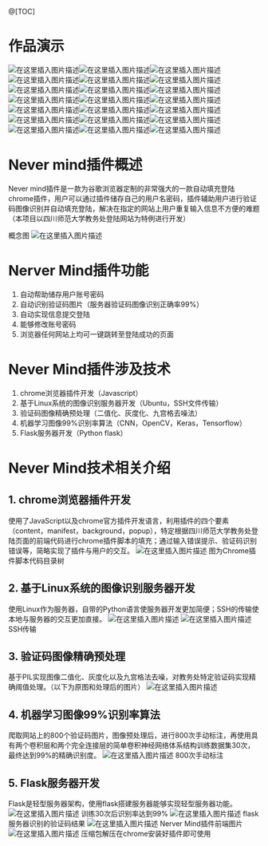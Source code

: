 @[TOC]

# 作品演示
![在这里插入图片描述](https://img-blog.csdnimg.cn/20191205164715836.png?x-oss-process=image/watermark,type_ZmFuZ3poZW5naGVpdGk,shadow_10,text_aHR0cHM6Ly9ibG9nLmNzZG4ubmV0L3dlaXhpbl80MzY5ODMyOA==,size_16,color_FFFFFF,t_70)![在这里插入图片描述](https://img-blog.csdnimg.cn/20191205164739866.png?x-oss-process=image/watermark,type_ZmFuZ3poZW5naGVpdGk,shadow_10,text_aHR0cHM6Ly9ibG9nLmNzZG4ubmV0L3dlaXhpbl80MzY5ODMyOA==,size_16,color_FFFFFF,t_70)![在这里插入图片描述](https://img-blog.csdnimg.cn/20191205164745652.png?x-oss-process=image/watermark,type_ZmFuZ3poZW5naGVpdGk,shadow_10,text_aHR0cHM6Ly9ibG9nLmNzZG4ubmV0L3dlaXhpbl80MzY5ODMyOA==,size_16,color_FFFFFF,t_70)![在这里插入图片描述](https://img-blog.csdnimg.cn/2019120516475364.png?x-oss-process=image/watermark,type_ZmFuZ3poZW5naGVpdGk,shadow_10,text_aHR0cHM6Ly9ibG9nLmNzZG4ubmV0L3dlaXhpbl80MzY5ODMyOA==,size_16,color_FFFFFF,t_70)![在这里插入图片描述](https://img-blog.csdnimg.cn/20191205164758560.png?x-oss-process=image/watermark,type_ZmFuZ3poZW5naGVpdGk,shadow_10,text_aHR0cHM6Ly9ibG9nLmNzZG4ubmV0L3dlaXhpbl80MzY5ODMyOA==,size_16,color_FFFFFF,t_70)![在这里插入图片描述](https://img-blog.csdnimg.cn/20191205164804520.png?x-oss-process=image/watermark,type_ZmFuZ3poZW5naGVpdGk,shadow_10,text_aHR0cHM6Ly9ibG9nLmNzZG4ubmV0L3dlaXhpbl80MzY5ODMyOA==,size_16,color_FFFFFF,t_70)![在这里插入图片描述](https://img-blog.csdnimg.cn/20191205164811556.png?x-oss-process=image/watermark,type_ZmFuZ3poZW5naGVpdGk,shadow_10,text_aHR0cHM6Ly9ibG9nLmNzZG4ubmV0L3dlaXhpbl80MzY5ODMyOA==,size_16,color_FFFFFF,t_70)![在这里插入图片描述](https://img-blog.csdnimg.cn/20191205164817723.png?x-oss-process=image/watermark,type_ZmFuZ3poZW5naGVpdGk,shadow_10,text_aHR0cHM6Ly9ibG9nLmNzZG4ubmV0L3dlaXhpbl80MzY5ODMyOA==,size_16,color_FFFFFF,t_70)![在这里插入图片描述](https://img-blog.csdnimg.cn/2019120516482099.png?x-oss-process=image/watermark,type_ZmFuZ3poZW5naGVpdGk,shadow_10,text_aHR0cHM6Ly9ibG9nLmNzZG4ubmV0L3dlaXhpbl80MzY5ODMyOA==,size_16,color_FFFFFF,t_70)![在这里插入图片描述](https://img-blog.csdnimg.cn/20191205164828100.png?x-oss-process=image/watermark,type_ZmFuZ3poZW5naGVpdGk,shadow_10,text_aHR0cHM6Ly9ibG9nLmNzZG4ubmV0L3dlaXhpbl80MzY5ODMyOA==,size_16,color_FFFFFF,t_70)![在这里插入图片描述](https://img-blog.csdnimg.cn/20191205164830134.png?x-oss-process=image/watermark,type_ZmFuZ3poZW5naGVpdGk,shadow_10,text_aHR0cHM6Ly9ibG9nLmNzZG4ubmV0L3dlaXhpbl80MzY5ODMyOA==,size_16,color_FFFFFF,t_70)![在这里插入图片描述](https://img-blog.csdnimg.cn/20191205164841798.png?x-oss-process=image/watermark,type_ZmFuZ3poZW5naGVpdGk,shadow_10,text_aHR0cHM6Ly9ibG9nLmNzZG4ubmV0L3dlaXhpbl80MzY5ODMyOA==,size_16,color_FFFFFF,t_70)![在这里插入图片描述](https://img-blog.csdnimg.cn/20191205164846486.png?x-oss-process=image/watermark,type_ZmFuZ3poZW5naGVpdGk,shadow_10,text_aHR0cHM6Ly9ibG9nLmNzZG4ubmV0L3dlaXhpbl80MzY5ODMyOA==,size_16,color_FFFFFF,t_70)![在这里插入图片描述](https://img-blog.csdnimg.cn/20191205164849939.png?x-oss-process=image/watermark,type_ZmFuZ3poZW5naGVpdGk,shadow_10,text_aHR0cHM6Ly9ibG9nLmNzZG4ubmV0L3dlaXhpbl80MzY5ODMyOA==,size_16,color_FFFFFF,t_70)![在这里插入图片描述](https://img-blog.csdnimg.cn/20191205164851323.png?x-oss-process=image/watermark,type_ZmFuZ3poZW5naGVpdGk,shadow_10,text_aHR0cHM6Ly9ibG9nLmNzZG4ubmV0L3dlaXhpbl80MzY5ODMyOA==,size_16,color_FFFFFF,t_70)![在这里插入图片描述](https://img-blog.csdnimg.cn/20191205164901405.png?x-oss-process=image/watermark,type_ZmFuZ3poZW5naGVpdGk,shadow_10,text_aHR0cHM6Ly9ibG9nLmNzZG4ubmV0L3dlaXhpbl80MzY5ODMyOA==,size_16,color_FFFFFF,t_70)![在这里插入图片描述](https://img-blog.csdnimg.cn/20191205164907679.png?x-oss-process=image/watermark,type_ZmFuZ3poZW5naGVpdGk,shadow_10,text_aHR0cHM6Ly9ibG9nLmNzZG4ubmV0L3dlaXhpbl80MzY5ODMyOA==,size_16,color_FFFFFF,t_70)![在这里插入图片描述](https://img-blog.csdnimg.cn/20191205164908123.png?x-oss-process=image/watermark,type_ZmFuZ3poZW5naGVpdGk,shadow_10,text_aHR0cHM6Ly9ibG9nLmNzZG4ubmV0L3dlaXhpbl80MzY5ODMyOA==,size_16,color_FFFFFF,t_70)![在这里插入图片描述](https://img-blog.csdnimg.cn/20191205164917345.png?x-oss-process=image/watermark,type_ZmFuZ3poZW5naGVpdGk,shadow_10,text_aHR0cHM6Ly9ibG9nLmNzZG4ubmV0L3dlaXhpbl80MzY5ODMyOA==,size_16,color_FFFFFF,t_70)![在这里插入图片描述](https://img-blog.csdnimg.cn/20191205164919903.png?x-oss-process=image/watermark,type_ZmFuZ3poZW5naGVpdGk,shadow_10,text_aHR0cHM6Ly9ibG9nLmNzZG4ubmV0L3dlaXhpbl80MzY5ODMyOA==,size_16,color_FFFFFF,t_70)![在这里插入图片描述](https://img-blog.csdnimg.cn/20191205164924927.png?x-oss-process=image/watermark,type_ZmFuZ3poZW5naGVpdGk,shadow_10,text_aHR0cHM6Ly9ibG9nLmNzZG4ubmV0L3dlaXhpbl80MzY5ODMyOA==,size_16,color_FFFFFF,t_70)
# Never mind插件概述
Never mind插件是一款为谷歌浏览器定制的非常强大的一款自动填充登陆chrome插件，用户可以通过插件储存自己的用户名密码，插件辅助用户进行验证码图像识别并自动填充登陆，解决在指定的网站上用户重复输入信息不方便的难题（本项目以四川师范大学教务处登陆网站为特例进行开发）

 
概念图
![在这里插入图片描述](https://img-blog.csdnimg.cn/20191127131404180.png?x-oss-process=image/watermark,type_ZmFuZ3poZW5naGVpdGk,shadow_10,text_aHR0cHM6Ly9ibG9nLmNzZG4ubmV0L3dlaXhpbl80MzY5ODMyOA==,size_16,color_FFFFFF,t_70)
# Nerver Mind插件功能
1.	自动帮助储存用户账号密码
2.	自动识别验证码图片（服务器验证码图像识别正确率99%）
3.	自动实现信息提交登陆
4.	能够修改账号密码
5.	浏览器任何网站上均可一键跳转至登陆成功的页面


# Never Mind插件涉及技术
1.	chrome浏览器插件开发（Javascript）
2.	基于Linux系统的图像识别服务器开发（Ubuntu，SSH文件传输）
3.	验证码图像精确预处理（二值化、灰度化、九宫格去噪法）
4.	机器学习图像99%识别率算法（CNN，OpenCV，Keras，Tensorflow）
5.	Flask服务器开发（Python flask）
# Never Mind技术相关介绍
## 1.	chrome浏览器插件开发
使用了JavaScript以及chrome官方插件开发语言，利用插件的四个要素（content，manifest，background，popup），特定根据四川师范大学教务处登陆页面的前端代码进行chrome插件脚本的填充；通过输入错误提示、验证码识别错误等，简略实现了插件与用户的交互。
 ![在这里插入图片描述](https://img-blog.csdnimg.cn/20191127131430701.png?x-oss-process=image/watermark,type_ZmFuZ3poZW5naGVpdGk,shadow_10,text_aHR0cHM6Ly9ibG9nLmNzZG4ubmV0L3dlaXhpbl80MzY5ODMyOA==,size_16,color_FFFFFF,t_70)
图为Chrome插件脚本代码目录树

## 2.	基于Linux系统的图像识别服务器开发
使用Linux作为服务器，自带的Python语言使服务器开发更加简便；SSH的传输使本地与服务器的交互更加直接。
 ![在这里插入图片描述](https://img-blog.csdnimg.cn/2019112713145669.png?x-oss-process=image/watermark,type_ZmFuZ3poZW5naGVpdGk,shadow_10,text_aHR0cHM6Ly9ibG9nLmNzZG4ubmV0L3dlaXhpbl80MzY5ODMyOA==,size_16,color_FFFFFF,t_70)
 ![在这里插入图片描述](https://img-blog.csdnimg.cn/20191127131500677.png?x-oss-process=image/watermark,type_ZmFuZ3poZW5naGVpdGk,shadow_10,text_aHR0cHM6Ly9ibG9nLmNzZG4ubmV0L3dlaXhpbl80MzY5ODMyOA==,size_16,color_FFFFFF,t_70)
SSH传输

## 3. 验证码图像精确预处理
基于PIL实现图像二值化、灰度化以及九宫格法去噪，对教务处特定验证码实现精确阈值处理。（以下为原图和处理后的图片）
        ![在这里插入图片描述](https://img-blog.csdnimg.cn/20191127131525818.png)
## 4.	机器学习图像99%识别率算法
爬取网站上的800个验证码图片，图像预处理后，进行800次手动标注，再使用具有两个卷积层和两个完全连接层的简单卷积神经网络体系结构训练数据集30次，最终达到99%的精确识别度。
 ![在这里插入图片描述](https://img-blog.csdnimg.cn/20191127131533823.png?x-oss-process=image/watermark,type_ZmFuZ3poZW5naGVpdGk,shadow_10,text_aHR0cHM6Ly9ibG9nLmNzZG4ubmV0L3dlaXhpbl80MzY5ODMyOA==,size_16,color_FFFFFF,t_70)
800次手动标注

## 5.	Flask服务器开发
Flask是轻型服务器架构，使用flask搭建服务器能够实现轻型服务器功能。
 ![在这里插入图片描述](https://img-blog.csdnimg.cn/2019112713154649.png?x-oss-process=image/watermark,type_ZmFuZ3poZW5naGVpdGk,shadow_10,text_aHR0cHM6Ly9ibG9nLmNzZG4ubmV0L3dlaXhpbl80MzY5ODMyOA==,size_16,color_FFFFFF,t_70)
训练30次后识别率达到99%
 ![在这里插入图片描述](https://img-blog.csdnimg.cn/20191127131550527.png?x-oss-process=image/watermark,type_ZmFuZ3poZW5naGVpdGk,shadow_10,text_aHR0cHM6Ly9ibG9nLmNzZG4ubmV0L3dlaXhpbl80MzY5ODMyOA==,size_16,color_FFFFFF,t_70)
flask服务器识别的验证码结果
![在这里插入图片描述](https://img-blog.csdnimg.cn/20191127131603645.png?x-oss-process=image/watermark,type_ZmFuZ3poZW5naGVpdGk,shadow_10,text_aHR0cHM6Ly9ibG9nLmNzZG4ubmV0L3dlaXhpbl80MzY5ODMyOA==,size_16,color_FFFFFF,t_70)
  Nerver Mind插件前端图片![在这里插入图片描述](https://img-blog.csdnimg.cn/20191127131609668.png?x-oss-process=image/watermark,type_ZmFuZ3poZW5naGVpdGk,shadow_10,text_aHR0cHM6Ly9ibG9nLmNzZG4ubmV0L3dlaXhpbl80MzY5ODMyOA==,size_16,color_FFFFFF,t_70)
压缩包解压在chrome安装好插件即可使用













								
															

